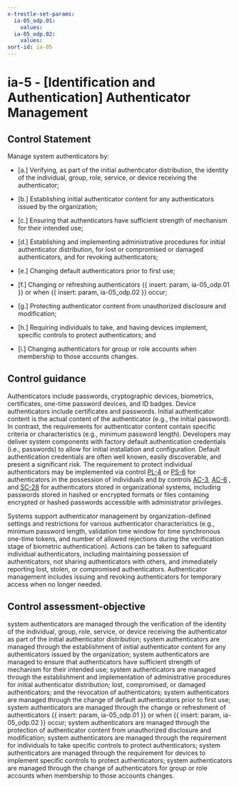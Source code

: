 ```yaml
---
x-trestle-set-params:
  ia-05_odp.01:
    values:
  ia-05_odp.02:
    values:
sort-id: ia-05
---
```


# ia-5 - \[Identification and Authentication\] Authenticator Management

## Control Statement

Manage system authenticators by:

- \[a.\] Verifying, as part of the initial authenticator distribution, the identity of the individual, group, role, service, or device receiving the authenticator;

- \[b.\] Establishing initial authenticator content for any authenticators issued by the organization;

- \[c.\] Ensuring that authenticators have sufficient strength of mechanism for their intended use;

- \[d.\] Establishing and implementing administrative procedures for initial authenticator distribution, for lost or compromised or damaged authenticators, and for revoking authenticators;

- \[e.\] Changing default authenticators prior to first use;

- \[f.\] Changing or refreshing authenticators {{ insert: param, ia-05_odp.01 }} or when {{ insert: param, ia-05_odp.02 }} occur;

- \[g.\] Protecting authenticator content from unauthorized disclosure and modification;

- \[h.\] Requiring individuals to take, and having devices implement, specific controls to protect authenticators; and

- \[i.\] Changing authenticators for group or role accounts when membership to those accounts changes.

## Control guidance

Authenticators include passwords, cryptographic devices, biometrics, certificates, one-time password devices, and ID badges. Device authenticators include certificates and passwords. Initial authenticator content is the actual content of the authenticator (e.g., the initial password). In contrast, the requirements for authenticator content contain specific criteria or characteristics (e.g., minimum password length). Developers may deliver system components with factory default authentication credentials (i.e., passwords) to allow for initial installation and configuration. Default authentication credentials are often well known, easily discoverable, and present a significant risk. The requirement to protect individual authenticators may be implemented via control [PL-4](#pl-4) or [PS-6](#ps-6) for authenticators in the possession of individuals and by controls [AC-3](#ac-3), [AC-6](#ac-6) , and [SC-28](#sc-28) for authenticators stored in organizational systems, including passwords stored in hashed or encrypted formats or files containing encrypted or hashed passwords accessible with administrator privileges.

Systems support authenticator management by organization-defined settings and restrictions for various authenticator characteristics (e.g., minimum password length, validation time window for time synchronous one-time tokens, and number of allowed rejections during the verification stage of biometric authentication). Actions can be taken to safeguard individual authenticators, including maintaining possession of authenticators, not sharing authenticators with others, and immediately reporting lost, stolen, or compromised authenticators. Authenticator management includes issuing and revoking authenticators for temporary access when no longer needed.

## Control assessment-objective

system authenticators are managed through the verification of the identity of the individual, group, role, service, or device receiving the authenticator as part of the initial authenticator distribution;
system authenticators are managed through the establishment of initial authenticator content for any authenticators issued by the organization;
system authenticators are managed to ensure that authenticators have sufficient strength of mechanism for their intended use;
system authenticators are managed through the establishment and implementation of administrative procedures for initial authenticator distribution; lost, compromised, or damaged authenticators; and the revocation of authenticators;
system authenticators are managed through the change of default authenticators prior to first use;
system authenticators are managed through the change or refreshment of authenticators {{ insert: param, ia-05_odp.01 }} or when {{ insert: param, ia-05_odp.02 }} occur;
system authenticators are managed through the protection of authenticator content from unauthorized disclosure and modification;
system authenticators are managed through the requirement for individuals to take specific controls to protect authenticators;
system authenticators are managed through the requirement for devices to implement specific controls to protect authenticators;
system authenticators are managed through the change of authenticators for group or role accounts when membership to those accounts changes.
